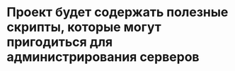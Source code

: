 # Проект будет содержать полезные скрипты, которые могут пригодиться для администрирования серверов
